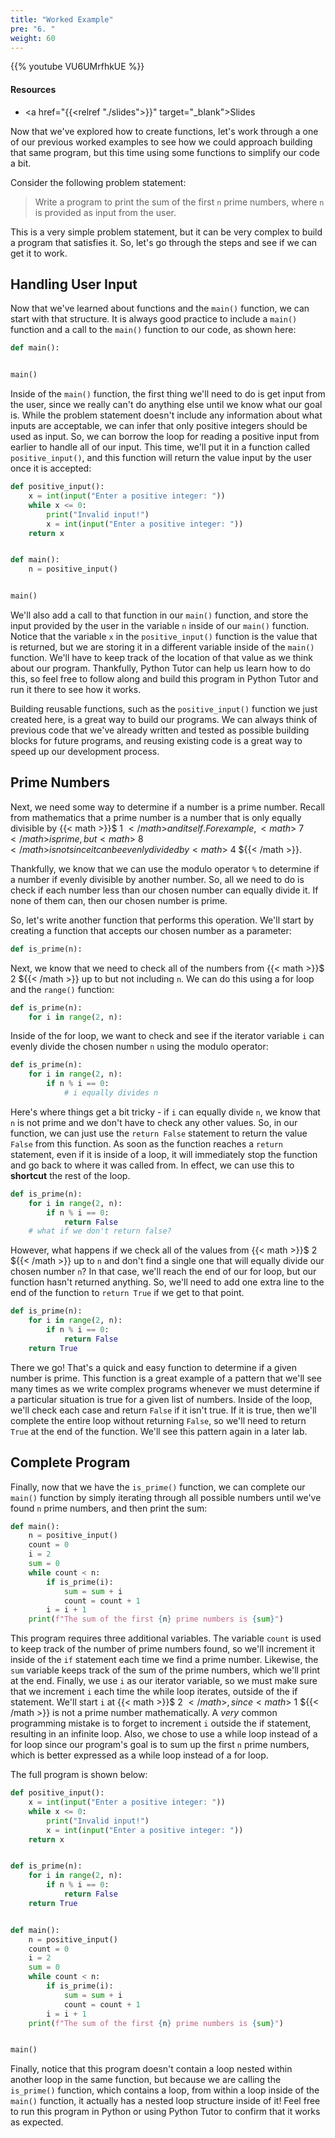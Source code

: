 ```yaml
---
title: "Worked Example"
pre: "6. "
weight: 60
---
```


{{% youtube VU6UMrfhkUE %}}

<!-- Old: VU6UMrfhkUE -->
<!-- EAV: rerecord this one -->

#### Resources

* <a href="{{<relref "./slides">}}" target="_blank">Slides</a>

Now that we've explored how to create functions, let's work through a one of our previous worked examples to see how we could approach building that same program, but this time using some functions to simplify our code a bit.

Consider the following problem statement:

> Write a program to print the sum of the first `n` prime numbers, where `n` is provided as input from the user. 

This is a very simple problem statement, but it can be very complex to build a program that satisfies it. So, let's go through the steps and see if we can get it to work.

## Handling User Input

Now that we've learned about functions and the `main()` function, we can start with that structure. It is always good practice to include a `main()` function and a call to the `main()` function to our code, as shown here:

```python
def main():


main()
```

Inside of the `main()` function, the first thing we'll need to do is get input from the user, since we really can't do anything else until we know what our goal is. While the problem statement doesn't include any information about what inputs are acceptable, we can infer that only positive integers should be used as input. So, we can borrow the loop for reading a positive input from earlier to handle all of our input. This time, we'll put it in a function called `positive_input()`, and this function will return the value input by the user once it is accepted:

```python
def positive_input():
    x = int(input("Enter a positive integer: "))
    while x <= 0:
        print("Invalid input!")
        x = int(input("Enter a positive integer: "))
    return x


def main():
    n = positive_input()


main()
```

We'll also add a call to that function in our `main()` function, and store the input provided by the user in the variable `n` inside of our `main()` function. Notice that the variable `x` in the `positive_input()` function is the value that is returned, but we are storing it in a different variable inside of the `main()` function. We'll have to keep track of the location of that value as we think about our program. Thankfully, Python Tutor can help us learn how to do this, so feel free to follow along and build this program in Python Tutor and run it there to see how it works. 

Building reusable functions, such as the `positive_input()` function we just created here, is a great way to build our programs. We can always think of previous code that we've already written and tested as possible building blocks for future programs, and reusing existing code is a great way to speed up our development process.

## Prime Numbers

Next, we need some way to determine if a number is a prime number. Recall from mathematics that a prime number is a number that is only equally divisible by {{< math >}}$ 1 ${{< /math >}} and itself. For example, {{< math >}}$ 7 ${{< /math >}} is prime, but {{< math >}}$ 8 ${{< /math >}} is not since it can be evenly divided by {{< math >}}$ 4 ${{< /math >}}. 

Thankfully, we know that we can use the modulo operator `%` to determine if a number if evenly divisible by another number. So, all we need to do is check if each number less than our chosen number can equally divide it. If none of them can, then our chosen number is prime.

So, let's write another function that performs this operation. We'll start by creating a function that accepts our chosen number as a parameter:

```python
def is_prime(n):

```

Next, we know that we need to check all of the numbers from {{< math >}}$ 2 ${{< /math >}} up to but not including `n`. We can do this using a for loop and the `range()` function:

```python
def is_prime(n):
    for i in range(2, n):

```

Inside of the for loop, we want to check and see if the iterator variable `i` can evenly divide the chosen number `n` using the modulo operator:

```python
def is_prime(n):
    for i in range(2, n):
        if n % i == 0:
            # i equally divides n
```

Here's where things get a bit tricky - if `i` can equally divide `n`, we know that `n` is not prime and we don't have to check any other values. So, in our function, we can just use the `return False` statement to return the value `False` from this function. As soon as the function reaches a `return` statement, even if it is inside of a loop, it will immediately stop the function and go back to where it was called from. In effect, we can use this to **shortcut** the rest of the loop.

```python
def is_prime(n):
    for i in range(2, n):
        if n % i == 0:
            return False
    # what if we don't return false?
```

However, what happens if we check all of the values from {{< math >}}$ 2 ${{< /math >}} up to `n` and don't find a single one that will equally divide our chosen number `n`? In that case, we'll reach the end of our for loop, but our function hasn't returned anything. So, we'll need to add one extra line to the end of the function to `return True` if we get to that point.

```python
def is_prime(n):
    for i in range(2, n):
        if n % i == 0:
            return False
    return True
```

There we go! That's a quick and easy function to determine if a given number is prime. This function is a great example of a pattern that we'll see many times as we write complex programs whenever we must determine if a particular situation is true for a given list of numbers. Inside of the loop, we'll check each case and return `False` if it isn't true. If it is true, then we'll complete the entire loop without returning `False`, so we'll need to return `True` at the end of the function. We'll see this pattern again in a later lab. 

## Complete Program

Finally, now that we have the `is_prime()` function, we can complete our `main()` function by simply iterating through all possible numbers until we've found `n` prime numbers, and then print the sum:

```python
def main():
    n = positive_input()
    count = 0
    i = 2
    sum = 0
    while count < n:
        if is_prime(i):
            sum = sum + i
            count = count + 1
        i = i + 1
    print(f"The sum of the first {n} prime numbers is {sum}")
```

This program requires three additional variables. The variable `count` is used to keep track of the number of prime numbers found, so we'll increment it inside of the `if` statement each time we find a prime number. Likewise, the `sum` variable keeps track of the sum of the prime numbers, which we'll print at the end. Finally, we use `i` as our iterator variable, so we must make sure that we increment `i` each time the while loop iterates, outside of the if statement. We'll start `i` at {{< math >}}$ 2 ${{< /math >}}, since {{< math >}}$ 1 ${{< /math >}} is not a prime number mathematically. A _very_ common programming mistake is to forget to increment `i` outside the if statement, resulting in an infinite loop. Also, we chose to use a while loop instead of a for loop since our program's goal is to sum up the first `n` prime numbers, which is better expressed as a while loop instead of a for loop.

The full program is shown below:

```python
def positive_input():
    x = int(input("Enter a positive integer: "))
    while x <= 0:
        print("Invalid input!")
        x = int(input("Enter a positive integer: "))
    return x


def is_prime(n):
    for i in range(2, n):
        if n % i == 0:
            return False
    return True


def main():
    n = positive_input()
    count = 0
    i = 2
    sum = 0
    while count < n:
        if is_prime(i):
            sum = sum + i
            count = count + 1
        i = i + 1
    print(f"The sum of the first {n} prime numbers is {sum}")


main()
```

Finally, notice that this program doesn't contain a loop nested within another loop in the same function, but because we are calling the `is_prime()` function, which contains a loop, from within a loop inside of the `main()` function, it actually has a nested loop structure inside of it! Feel free to run this program in Python or using Python Tutor to confirm that it works as expected.